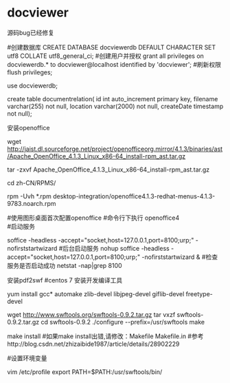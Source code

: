 # docviewer
源码bug已经修复

#创建数据库
CREATE DATABASE docviewerdb DEFAULT CHARACTER SET utf8 COLLATE utf8_general_ci;
#创建用户并授权
grant all privileges on docviewerdb.* to docviewer@localhost identified by 'docviewer';
#刷新权限
flush privileges;

use docviewerdb;

create table documentrelation(
id int auto_increment primary key,
filename varchar(255) not null,
location varchar(2000) not null,
createDate timestamp not null);

安装openoffice

wget http://jaist.dl.sourceforge.net/project/openofficeorg.mirror/4.1.3/binaries/ast/Apache_OpenOffice_4.1.3_Linux_x86-64_install-rpm_ast.tar.gz

tar -zxvf Apache_OpenOffice_4.1.3_Linux_x86-64_install-rpm_ast.tar.gz

cd zh-CN/RPMS/

rpm -Uvh *.rpm desktop-integration/openoffice4.1.3-redhat-menus-4.1.3-9783.noarch.rpm

#使用图形桌面首次配置openoffice
#命令行下执行
openoffice4  
#启动服务

soffice -headless -accept="socket,host=127.0.0.1,port=8100;urp;" -nofirststartwizard
#后台启动服务
nohup soffice -headless -accept="socket,host=127.0.0.1,port=8100;urp;" -nofirststartwizard &
#检查服务是否启动成功
netstat -nap|grep 8100

安装pdf2swf
#centos 7 安装开发编译工具

yum install gcc* automake zlib-devel libjpeg-devel giflib-devel freetype-devel


wget http://www.swftools.org/swftools-0.9.2.tar.gz
tar vxzf swftools-0.9.2.tar.gz
cd swftools-0.9.2
./configure --prefix=/usr/swftools
make

make install
#如果make install出错,请修改：Makefile Makefile.in
#参考http://blog.csdn.net/zhizaibide1987/article/details/28902229

#设置环境变量

vim /etc/profile
export PATH=$PATH:/usr/swftools/bin/
